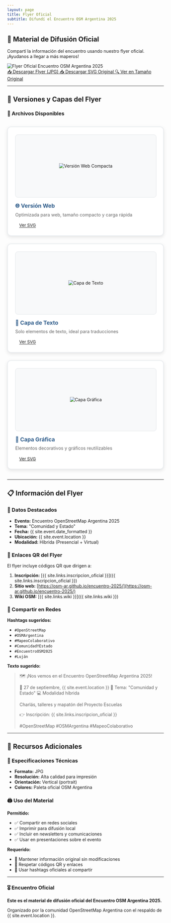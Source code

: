 ```yaml
---
layout: page
title: Flyer Oficial
subtitle: Difundí el Encuentro OSM Argentina 2025
---
```


<div class="flyer-completo">
  <h2>🎨 Material de Difusión Oficial</h2>
  
  <p>Compartí la información del encuentro usando nuestro flyer oficial. ¡Ayudanos a llegar a más maperos!</p>
  
  <img src="{{ '/assets/img/flyer_encuentro_oficial.jpg' | relative_url }}" alt="Flyer Oficial Encuentro OSM Argentina 2025" class="flyer-image">
  
  <div class="flyer-actions">
    <a href="{{ '/assets/img/flyer_encuentro_oficial.jpg' | relative_url }}" download="encuentro_osm_argentina_2025_flyer.jpg" class="btn btn-primary btn-large">
      📥 Descargar Flyer (JPG)
    </a>
    <a href="{{ '/assets/img/flyer_original.svg' | relative_url }}" download="encuentro_osm_argentina_2025_flyer.svg" class="btn btn-outline btn-large">
      📥 Descargar SVG Original
    </a>
    <a href="{{ '/assets/img/flyer_encuentro_oficial.jpg' | relative_url }}" target="_blank" class="btn btn-outline">
      🔍 Ver en Tamaño Original
    </a>
  </div>
</div>

---

## 🎨 Versiones y Capas del Flyer

### 📁 Archivos Disponibles

<div class="flyer-versions-grid">
  <div class="flyer-version-card">
    <div class="version-preview">
      <img src="{{ '/assets/img/flyer_web_compact.svg' | relative_url }}" alt="Versión Web Compacta">
    </div>
    <div class="version-info">
      <h4>🌐 Versión Web</h4>
      <p>Optimizada para web, tamaño compacto y carga rápida</p>
      <a href="{{ '/assets/img/flyer_web_compact.svg' | relative_url }}" target="_blank" class="btn btn-sm">Ver SVG</a>
    </div>
  </div>
  
  <div class="flyer-version-card">
    <div class="version-preview">
      <img src="{{ '/assets/img/flyer_text_layer.svg' | relative_url }}" alt="Capa de Texto">
    </div>
    <div class="version-info">
      <h4>📝 Capa de Texto</h4>
      <p>Solo elementos de texto, ideal para traducciones</p>
      <a href="{{ '/assets/img/flyer_text_layer.svg' | relative_url }}" target="_blank" class="btn btn-sm">Ver SVG</a>
    </div>
  </div>
  
  <div class="flyer-version-card">
    <div class="version-preview">
      <img src="{{ '/assets/img/flyer_graphics_layer.svg' | relative_url }}" alt="Capa Gráfica">
    </div>
    <div class="version-info">
      <h4>🎨 Capa Gráfica</h4>
      <p>Elementos decorativos y gráficos reutilizables</p>
      <a href="{{ '/assets/img/flyer_graphics_layer.svg' | relative_url }}" target="_blank" class="btn btn-sm">Ver SVG</a>
    </div>
  </div>
</div>

---

## 📋 Información del Flyer

### 🎯 Datos Destacados

- **Evento:** Encuentro OpenStreetMap Argentina 2025
- **Tema:** "Comunidad y Estado"
- **Fecha:** {{ site.event.date_formatted }}
- **Ubicación:** {{ site.event.location }}
- **Modalidad:** Híbrida (Presencial + Virtual)

### 🔗 Enlaces QR del Flyer

El flyer incluye códigos QR que dirigen a:

1. **Inscripción:** [{{ site.links.inscripcion_oficial }}]({{ site.links.inscripcion_oficial }})
2. **Sitio web:** [https://osm-ar.github.io/encuentro-2025/](https://osm-ar.github.io/encuentro-2025/)
3. **Wiki OSM:** [{{ site.links.wiki }}]({{ site.links.wiki }})

### 📱 Compartir en Redes

**Hashtags sugeridos:**
- `#OpenStreetMap`
- `#OSMArgentina`
- `#MapeoColaborativo`
- `#ComunidadYEstado`
- `#EncuentroOSM2025`
- `#Luján`

**Texto sugerido:**
> 🗺️ ¡Nos vemos en el Encuentro OpenStreetMap Argentina 2025! 
> 
> 📅 27 de septiembre, {{ site.event.location }}
> 🎯 Tema: "Comunidad y Estado"
> 💻 Modalidad híbrida
> 
> Charlás, talleres y mapatón del Proyecto Escuelas
> 
> 👉 Inscripción: {{ site.links.inscripcion_oficial }}
> 
> #OpenStreetMap #OSMArgentina #MapeoColaborativo

---

## 🎨 Recursos Adicionales

### 📐 Especificaciones Técnicas

- **Formato:** JPG
- **Resolución:** Alta calidad para impresión
- **Orientación:** Vertical (portrait)
- **Colores:** Paleta oficial OSM Argentina

### 🖨️ Uso del Material

**Permitido:**
- ✅ Compartir en redes sociales
- ✅ Imprimir para difusión local
- ✅ Incluir en newsletters y comunicaciones
- ✅ Usar en presentaciones sobre el evento

**Requerido:**
- 📌 Mantener información original sin modificaciones
- 📌 Respetar códigos QR y enlaces
- 📌 Usar hashtags oficiales al compartir

---

<div class="footer-evento">
  <h3>🎖️ Encuentro Oficial</h3>
  <p><strong>Este es el material de difusión oficial del Encuentro OSM Argentina 2025.</strong></p>
  <p>Organizado por la comunidad OpenStreetMap Argentina con el respaldo de {{ site.event.location }}.</p>
</div>

<style>
/* Flyer versions grid styles */
.flyer-versions-grid {
  display: grid;
  grid-template-columns: repeat(auto-fit, minmax(280px, 1fr));
  gap: 1.5rem;
  margin: 2rem 0;
}

.flyer-version-card {
  background: white;
  border-radius: 12px;
  padding: 1.5rem;
  border: 2px solid #e9ecef;
  box-shadow: 0 4px 12px rgba(0,0,0,0.1);
  transition: transform 0.3s ease, box-shadow 0.3s ease;
}

.flyer-version-card:hover {
  transform: translateY(-5px);
  box-shadow: 0 8px 25px rgba(0,0,0,0.15);
}

.version-preview {
  width: 100%;
  height: 200px;
  background: #f8f9fa;
  border-radius: 8px;
  overflow: hidden;
  margin-bottom: 1rem;
  display: flex;
  align-items: center;
  justify-content: center;
  border: 1px solid #dee2e6;
}

.version-preview img {
  max-width: 100%;
  max-height: 100%;
  width: auto;
  height: auto;
  object-fit: contain;
}

.version-info h4 {
  color: #2E5C8A;
  margin: 0 0 0.5rem 0;
  font-size: 1.1rem;
}

.version-info p {
  color: #666;
  margin: 0 0 1rem 0;
  font-size: 0.9rem;
  line-height: 1.4;
}

.btn-sm {
  padding: 0.4rem 0.8rem;
  font-size: 0.85rem;
  border-radius: 6px;
}

@media (max-width: 768px) {
  .flyer-versions-grid {
    grid-template-columns: 1fr;
  }
  
  .flyer-version-card {
    text-align: center;
  }
}
</style>